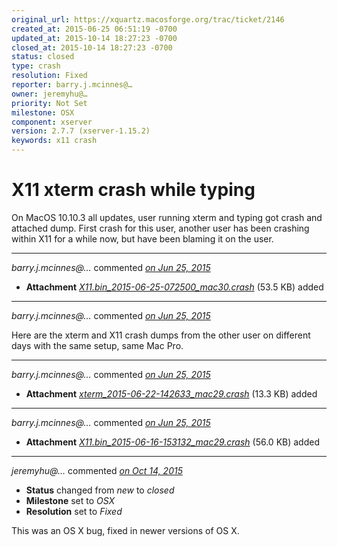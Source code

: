 ```yaml
---
original_url: https://xquartz.macosforge.org/trac/ticket/2146
created_at: 2015-06-25 06:51:19 -0700
updated_at: 2015-10-14 18:27:23 -0700
closed_at: 2015-10-14 18:27:23 -0700
status: closed
type: crash
resolution: Fixed
reporter: barry.j.mcinnes@…
owner: jeremyhu@…
priority: Not Set
milestone: OSX
component: xserver
version: 2.7.7 (xserver-1.15.2)
keywords: x11 crash
---
```


X11 xterm crash while typing
============================


On MacOS 10.10.3 all updates, user running xterm and typing got crash and attached dump.
First crash for this user, another user has been crashing within X11 for a while now, but have been blaming it on the user.



---

*barry.j.mcinnes@…* commented *[on Jun 25, 2015](https://xquartz.macosforge.org/trac/attachment/ticket/2146/X11.bin_2015-06-25-072500_mac30.crash "June 25, 2015 at 6:53 AM PDT")*

-   **Attachment** *[X11.bin\_2015-06-25-072500\_mac30.crash](../attachment/ticket/2146/X11.bin_2015-06-25-072500_mac30.crash)* (53.5 KB) added



---

*barry.j.mcinnes@…* commented *[on Jun 25, 2015](https://xquartz.macosforge.org/trac/ticket/2146#comment:1 "June 25, 2015 at 6:59 AM PDT")*

Here are the xterm and X11 crash dumps from the other user on different days with the same setup, same Mac Pro.



---

*barry.j.mcinnes@…* commented *[on Jun 25, 2015](https://xquartz.macosforge.org/trac/attachment/ticket/2146/xterm_2015-06-22-142633_mac29.crash "June 25, 2015 at 7:00 AM PDT")*

-   **Attachment** *[xterm\_2015-06-22-142633\_mac29.crash](../attachment/ticket/2146/xterm_2015-06-22-142633_mac29.crash)* (13.3 KB) added



---

*barry.j.mcinnes@…* commented *[on Jun 25, 2015](https://xquartz.macosforge.org/trac/attachment/ticket/2146/X11.bin_2015-06-16-153132_mac29.crash "June 25, 2015 at 7:00 AM PDT")*

-   **Attachment** *[X11.bin\_2015-06-16-153132\_mac29.crash](../attachment/ticket/2146/X11.bin_2015-06-16-153132_mac29.crash)* (56.0 KB) added



---

*jeremyhu@…* commented *[on Oct 14, 2015](https://xquartz.macosforge.org/trac/ticket/2146#comment:345 "October 14, 2015 at 6:27 PM PDT")*

-   **Status** changed from *new* to *closed*
-   **Milestone** set to *OSX*
-   **Resolution** set to *Fixed*

This was an OS X bug, fixed in newer versions of OS X.



